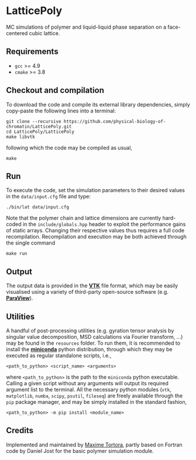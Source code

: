 # LatticePoly

MC simulations of polymer and liquid-liquid phase separation on a face-centered cubic lattice.


## Requirements

* `gcc` >= 4.9 
* `cmake` >= 3.8


## Checkout and compilation

To download the code and compile its external library dependencies, simply copy-paste the following lines into a terminal:

~~~shell
git clone --recursive https://github.com/physical-biology-of-chromatin/LatticePoly.git
cd LatticePoly/LatticePoly
make libvtk
~~~

following which the code may be compiled as usual,

~~~shell
make
~~~


## Run

To execute the code, set the simulation parameters to their desired values in the `data/input.cfg` file and type:

~~~shell
./bin/lat data/input.cfg
~~~

Note that the polymer chain and lattice dimensions are currently hard-coded in the `include/globals.hpp` header to exploit the performance gains of static arrays. Changing their respective values thus requires a full code recompilation. Recompilation and execution may be both achieved through the single command

~~~shell
make run
~~~


## Output

The output data is provided in the [**VTK**](https://vtk.org) file format, which may be easily visualised using a variety of third-party open-source software (e.g. [**ParaView**](https://www.paraview.org)).


## Utilities

A handful of post-processing utilities (e.g. gyration tensor analysis by singular value decomposition, MSD calculations via Fourier transform, ...) may be found in the `resources` folder. To run them, it is recommended to install the [**miniconda**](https://docs.conda.io/en/latest/miniconda.html) python distribution, through which they may be executed as regular standalone scripts, i.e.,

~~~shell
<path_to_python> <script_name> <arguments>
~~~

where `<path_to_python>`  is the path to the `miniconda` python executable. Calling a given script without any arguments will output its required argument list to the terminal. All the necessary python modules (`vtk`, `matplotlib`, `numba`, `scipy`, `psutil`, `fileseq`) are freely available through the  `pip` package manager, and may be simply installed in the standard fashion,

~~~shell
<path_to_python> -m pip install <module_name>
~~~


## Credits

Implemented and maintained by [Maxime Tortora](mailto:maxime.tortora@ens-lyon.fr), partly based on Fortran code by Daniel Jost for the basic polymer simulation module.
